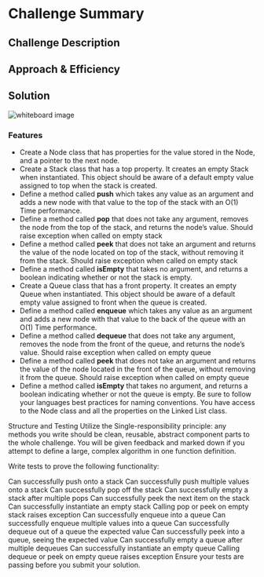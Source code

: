 # Challenge Summary

## Challenge Description

## Approach & Efficiency


## Solution
![ whiteboard image](/assets/.png)


### Features
- Create a Node class that has properties for the value stored in the Node, and a pointer to the next node.
- Create a Stack class that has a top property. It creates an empty Stack when instantiated.
This object should be aware of a default empty value assigned to top when the stack is created.
- Define a method called **push** which takes any value as an argument and adds a new node with that value to the top of the stack with an O(1) Time performance.
- Define a method called **pop** that does not take any argument, removes the node from the top of the stack, and returns the node’s value.
Should raise exception when called on empty stack
- Define a method called **peek** that does not take an argument and returns the value of the node located on top of the stack, without removing it from the stack.
Should raise exception when called on empty stack
- Define a method called **isEmpty** that takes no argument, and returns a boolean indicating whether or not the stack is empty.
- Create a Queue class that has a front property. It creates an empty Queue when instantiated.
This object should be aware of a default empty value assigned to front when the queue is created.
- Define a method called **enqueue** which takes any value as an argument and adds a new node with that value to the back of the queue with an O(1) Time performance.
- Define a method called **dequeue** that does not take any argument, removes the node from the front of the queue, and returns the node’s value.
Should raise exception when called on empty queue
- Define a method called **peek** that does not take an argument and returns the value of the node located in the front of the queue, without removing it from the queue.
Should raise exception when called on empty queue
- Define a method called **isEmpty** that takes no argument, and returns a boolean indicating whether or not the queue is empty.
Be sure to follow your languages best practices for naming conventions.
You have access to the Node class and all the properties on the Linked List class.

Structure and Testing
Utilize the Single-responsibility principle: any methods you write should be clean, reusable, abstract component parts to the whole challenge. You will be given feedback and marked down if you attempt to define a large, complex algorithm in one function definition.

Write tests to prove the following functionality:

Can successfully push onto a stack
Can successfully push multiple values onto a stack
Can successfully pop off the stack
Can successfully empty a stack after multiple pops
Can successfully peek the next item on the stack
Can successfully instantiate an empty stack
Calling pop or peek on empty stack raises exception
Can successfully enqueue into a queue
Can successfully enqueue multiple values into a queue
Can successfully dequeue out of a queue the expected value
Can successfully peek into a queue, seeing the expected value
Can successfully empty a queue after multiple dequeues
Can successfully instantiate an empty queue
Calling dequeue or peek on empty queue raises exception
Ensure your tests are passing before you submit your solution.
